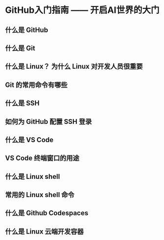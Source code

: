 # GitHub入门指南 —— 开启AI世界的大门

## 什么是 GitHub

## 什么是 Git

## 什么是 Linux？ 为什么 Linux 对开发人员很重要

## Git 的常用命令有哪些

## 什么是 SSH

## 如何为 GitHub 配置 SSH 登录

## 什么是 VS Code

## VS Code 终端窗口的用途

## 什么是 Linux shell

## 常用的 Linux shell 命令

## 什么是 Github Codespaces

## 什么是 Linux 云端开发容器